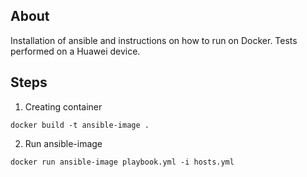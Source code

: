 ## About

Installation of ansible and instructions on how to run on Docker.
Tests performed on a Huawei device.

## Steps

1. Creating container

```
docker build -t ansible-image .
```

2. Run ansible-image

```
docker run ansible-image playbook.yml -i hosts.yml
```
